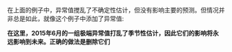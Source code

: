 在上面的例子中，异常值搅乱了不确定性估计，但没有影响主要的预测。但情况并非总是如此，就像这个例子中添加了异常值:

**在这里，2015年6月的一组极端异常值打乱了季节性估计，因此它们的影响将永远影响到未来。正确的做法是删除它们**